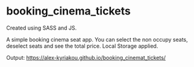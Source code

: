 # booking_cinema_tickets

Created using SASS and JS. 

A simple booking cinema seat app. You can select the non occupy seats, deselect seats and  see the total price. Local Storage applied.

Output: https://alex-kyriakou.github.io/booking_cinemat_tickets/
